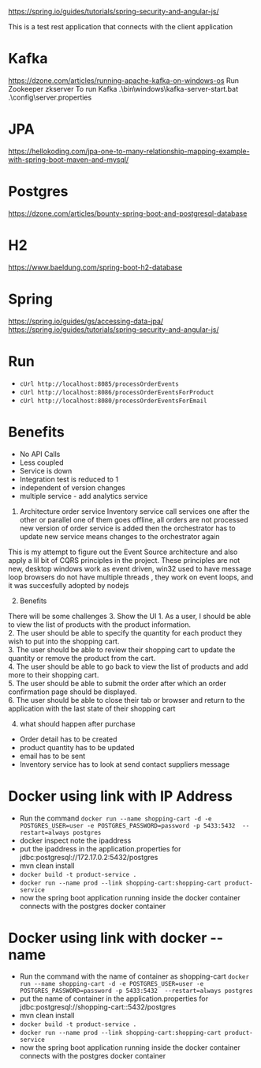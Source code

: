 https://spring.io/guides/tutorials/spring-security-and-angular-js/

This is a test rest application that connects with the client application

Kafka
======
https://dzone.com/articles/running-apache-kafka-on-windows-os
Run Zookeeper
zkserver
To run Kafka
.\bin\windows\kafka-server-start.bat .\config\server.properties

JPA
====
https://hellokoding.com/jpa-one-to-many-relationship-mapping-example-with-spring-boot-maven-and-mysql/

Postgres
========
https://dzone.com/articles/bounty-spring-boot-and-postgresql-database

H2
====
https://www.baeldung.com/spring-boot-h2-database

Spring
=====
https://spring.io/guides/gs/accessing-data-jpa/
https://spring.io/guides/tutorials/spring-security-and-angular-js/

Run
===
 - `cUrl http://localhost:8085/processOrderEvents`
 - `cUrl http://localhost:8086/processOrderEventsForProduct`
 - `cUrl http://localhost:8080/processOrderEventsForEmail`


Benefits
========
 - No API Calls
 - Less coupled
 - Service is down
 - Integration test is reduced to 1
 - independent of version changes
 - multiple service - add analytics service
 
 1. Architecture
     order service
     Inventory service
     call services one after the other or parallel
     one of them goes offline, all orders are not processed
     new version of order service is added then the orchestrator has to update
     new service means changes to the orchestrator again
     
     
   This is my attempt to figure out the Event Source architecture and also apply a lil bit of CQRS principles in the project.
   These principles are not new, desktop windows work as event driven, win32 used to have message loop
   browsers do not have multiple threads , they work on event loops, 
   and it was succesfully adopted by nodejs
   
     
 2. Benefits
 
   There will be some challenges
 3. Show the UI
 	1. As a user, I should be able to view the list of products with the product information.  
	2. The user should be able to specify the quantity for each product they wish to put into the shopping cart.  
	3. The user should be able to review their shopping cart to update the quantity or remove the product from the cart.  
	4. The user should be able to go back to view the list of products and add more to their shopping cart.  
	5. The user should be able to submit the order after which an order confirmation page should be displayed.  
	6. The user should be able to close their tab or browser and return to the application with the last state of their shopping cart  
 
 4. what should happen after purchase
   - Order detail has to be created
   - product quantity has to be updated
   - email has to be sent
   - Inventory service has to look at send contact suppliers message
   

 Docker using link with IP Address
======================================
 - Run the command
  `docker run --name shopping-cart -d -e POSTGRES_USER=user -e POSTGRES_PASSWORD=password -p 5433:5432  --restart=always postgres`  
 - docker inspect note the ipaddress
 - put the ipaddress in the application.properties for jdbc:postgresql://172.17.0.2:5432/postgres 
 - mvn clean install
 - `docker build -t product-service .`
 - `docker run --name prod --link shopping-cart:shopping-cart product-service` 
 - now the spring boot application running inside the docker container connects with the postgres docker container
 
  Docker using link with docker --name 
======================================
 - Run the command with the name of container as shopping-cart
  `docker run --name shopping-cart -d -e POSTGRES_USER=user -e POSTGRES_PASSWORD=password -p 5433:5432  --restart=always postgres`  
 - put the name of container in the application.properties for jdbc:postgresql://shopping-cart::5432/postgres 
 - mvn clean install
 - `docker build -t product-service .`
 - `docker run --name prod --link shopping-cart:shopping-cart product-service` 
 - now the spring boot application running inside the docker container connects with the postgres docker container